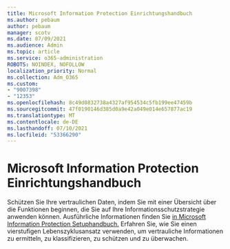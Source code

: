 ```yaml
---
title: Microsoft Information Protection Einrichtungshandbuch
ms.author: pebaum
author: pebaum
manager: scotv
ms.date: 07/09/2021
ms.audience: Admin
ms.topic: article
ms.service: o365-administration
ROBOTS: NOINDEX, NOFOLLOW
localization_priority: Normal
ms.collection: Adm_O365
ms.custom:
- "9007398"
- "12353"
ms.openlocfilehash: 8c49d0832738a4327af954534c5fb199ee47459b
ms.sourcegitcommit: 47f0190146d385d0a9e42a049e014e657877ac19
ms.translationtype: MT
ms.contentlocale: de-DE
ms.lasthandoff: 07/10/2021
ms.locfileid: "53366290"
---
```

# <a name="microsoft-information-protection-setup-guide"></a>Microsoft Information Protection Einrichtungshandbuch

Schützen Sie Ihre vertraulichen Daten, indem Sie mit einer Übersicht über die Funktionen beginnen, die Sie auf Ihre Informationsschutzstrategie anwenden können. Ausführliche Informationen finden Sie [in Microsoft Information Protection Setuphandbuch.](https://admin.microsoft.com/adminportal/home#/modernonboarding/mipsetupguide) Erfahren Sie, wie Sie einen vierstufigen Lebenszyklusansatz verwenden, um vertrauliche Informationen zu ermitteln, zu klassifizieren, zu schützen und zu überwachen.